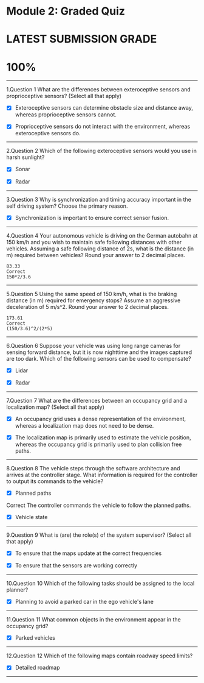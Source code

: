 # Module 2: Graded Quiz
# LATEST SUBMISSION GRADE
# 100%
------------------------------------------------------
1.Question 1
What are the differences between exteroceptive sensors and proprioceptive sensors? (Select all that apply)




- [x] Exteroceptive sensors can determine obstacle size and distance away, whereas proprioceptive sensors cannot.




- [x] Proprioceptive sensors do not interact with the environment, whereas exteroceptive sensors do.

-----------------------------------------------------------------------------

2.Question 2
Which of the following exteroceptive sensors would you use in harsh sunlight?


- [x] Sonar


- [x] Radar

--------------------------------------------------------------------------------

3.Question 3
Why is synchronization and timing accuracy important in the self driving system? Choose the primary reason.


- [x] Synchronization is important to ensure correct sensor fusion.

--------------------------------------------------------------------------------------

4.Question 4
Your autonomous vehicle is driving on the German autobahn at 150 km/h and you wish to maintain safe following distances with other vehicles. Assuming a safe following distance of 2s, what is the distance (in m) required between vehicles? Round your answer to 2 decimal places.
```
83.33
Correct
150*2/3.6
```
-----------------------------------------------------------------------------------------------

5.Question 5
Using the same speed of 150 km/h, what is the braking distance (in m) required for emergency stops? Assume an aggressive deceleration of 5 m/s^2. Round your answer to 2 decimal places.
```
173.61
Correct
(150/3.6)^2/(2*5)
```
-----------------------------------------------------------------------------------------

6.Question 6
Suppose your vehicle was using long range cameras for sensing forward distance, but it is now nighttime and the images captured are too dark. Which of the following sensors can be used to compensate?




- [x] Lidar


- [x] Radar

----------------------------------------------------------------------------------------------------


7.Question 7
What are the differences between an occupancy grid and a localization map? (Select all that apply)


- [x] An occupancy grid uses a dense representation of the environment, whereas a localization map does not need to be dense.


- [x] The localization map is primarily used to estimate the vehicle position, whereas the occupancy grid is primarily used to plan collision free paths.

--------------------------------------------------------------------------------------

8.Question 8
The vehicle steps through the software architecture and arrives at the controller stage. What information is required for the controller to output its commands to the vehicle?



- [x] Planned paths

Correct
The controller commands the vehicle to follow the planned paths.


- [x] Vehicle state

------------------------------------------------------------------------------------------------------

9.Question 9
What is (are) the role(s) of the system supervisor? (Select all that apply)




- [x] To ensure that the maps update at the correct frequencies



- [x] To ensure that the sensors are working correctly

-----------------------------------------------------------------------------------------------------

10.Question 10
Which of the following tasks should be assigned to the local planner?


- [x] Planning to avoid a parked car in the ego vehicle's lane

-------------------------------------------------------------------------------------------------

11.Question 11
What common objects in the environment appear in the occupancy grid?




- [x] Parked vehicles


------------------------------------------------------------------------------------------------

12.Question 12
Which of the following maps contain roadway speed limits?


- [x] Detailed roadmap
-------------------------------------------------------------------------------------------------
